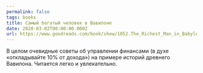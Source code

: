 ```yaml
---
permalink: false
tags: books
title: Самый богатый человек в Вавилоне
date: 2020-03-02T00:00:00.000Z
url: https://www.goodreads.com/book/show/1052.The_Richest_Man_in_Babylon
---
```

В целом очевидные советы об управлении финансами (в духе «откладывайте 10% от дохода») на примере историй древнего Вавилона. Читается легко и увлекательно.
